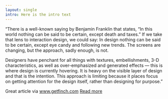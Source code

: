 ```yaml
---
layout: single
intro: Here is the intro text
---
```

“There is a well-known saying by Benjamin Franklin that states, “In this world nothing can be said to be certain, except death and taxes.” If we take that lens to interaction design, we could say: In design nothing can be said to be certain, except eye candy and following new trends. The screens are changing, but the approach, sadly enough, is not.

Designers have penchant for all things with textures, embellishments, 3-D characteristics, as well as over-emphasized and generated effects — this is where design is currently hovering. It is heavy on the visible layer of design and that is the intention. This approach is limiting because it places focus on getting attention for the design itself, rather than designing for purpose.”

Great article via www.getfinch.com <a title="Design Is Not The Goal" href="http://www.getfinch.com/finch/entry/design-is-not-the-goal/" target="_blank">Read more</a>